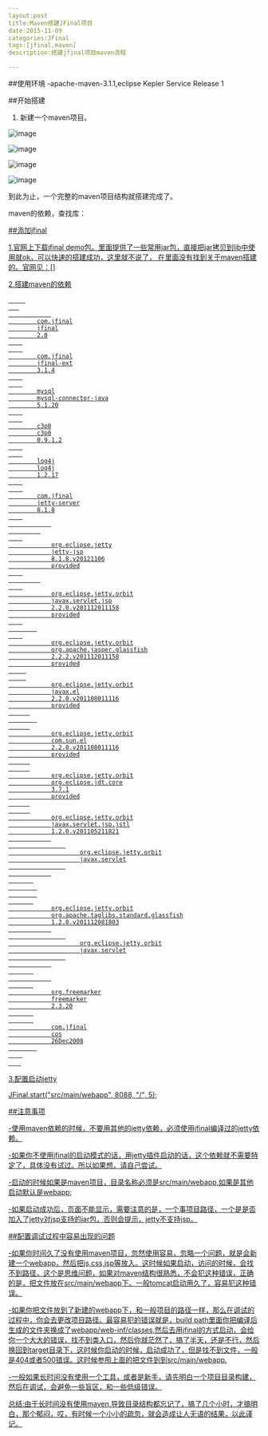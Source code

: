 ```yaml
---
layout:post
title:Maven搭建JFinal项目
date:2015-11-09
categories:JFinal
tags:[jfinal,maven]
description:搭建jfinal项目maven流程

---
```


##使用环境
  -apache-maven-3.1.1,eclipse Kepler Service Release 1

##开始搭建

  1. 新建一个maven项目。
	
  ![image](https://xsf1005.github.io/img/2015-11-09-jfinal/1.png)

  ![image](https://xsf1005.github.io/img/2015-11-09-jfinal/2.png)

  ![image](https://xsf1005.github.io/img/2015-11-09-jfinal/3.png)

  ![image](https://xsf1005.github.io/img/2015-11-09-jfinal/4.png)

   到此为止，一个完整的maven项目结构就搭建完成了。

   maven的依赖，查找库：<a href="http://mvnrepository.com/">

##添加jfinal

   1.官网上下载jfinal demo包。里面提供了一些常用jar包，直接把jar拷贝到lib中使用就ok，可以快速的搭建成功，这里就不说了，
在里面没有找到关于maven搭建的。官网见：[<a href="http://www.jfinal.com/">]
	
   2.搭建maven的依赖
   <pre>
	<code>
   <dependencies>
  	<dependency> 		
		<groupId>com.jfinal</groupId>
		<artifactId>jfinal</artifactId>
		<version>2.0</version>
  	</dependency>
  	<dependency>
		<groupId>com.jfinal</groupId>
		<artifactId>jfinal-ext</artifactId>
		<version>3.1.4</version>
	</dependency>
	<dependency>
		<groupId>mysql</groupId>
		<artifactId>mysql-connector-java</artifactId>
		<version>5.1.20</version>
	</dependency>
	<dependency>
		<groupId>c3p0</groupId>
		<artifactId>c3p0</artifactId>
		<version>0.9.1.2</version>
	</dependency>
	<dependency>
		<groupId>log4j</groupId>
		<artifactId>log4j</artifactId>
		<version>1.2.17</version>
	</dependency>
	<dependency>
		<groupId>com.jfinal</groupId>
		<artifactId>jetty-server</artifactId>
		<version>8.1.8</version>
	</dependency>
			
     	 <!-- Jetty JSP：根据 Dependency Hierarchy 视图拆分成了七个 dependency，
            - 方便项目以及便于 导出 war的在jetty与tomcat间无缝迁移
            - Dependencies: http://mvnrepository.com/artifact/org.eclipse.jetty/jetty-jsp
   		 -->
	<dependency>
	        <groupId>org.eclipse.jetty</groupId>
	        <artifactId>jetty-jsp</artifactId>
	        <version>8.1.8.v20121106</version>
	        <scope>provided</scope>
	</dependency>
	     
	<dependency><!-- jetty-server-8.1.8 开发时JSP 支持 -->
	        <groupId>org.eclipse.jetty.orbit</groupId>
	        <artifactId>javax.servlet.jsp</artifactId>
	        <version>2.2.0.v201112011158</version>
	        <scope>provided</scope>
	</dependency>
	    <!-- jetty-server-8.1.8 开发时JSP 支持 -->
	<dependency>
	        <groupId>org.eclipse.jetty.orbit</groupId>
	        <artifactId>org.apache.jasper.glassfish</artifactId>
	        <version>2.2.2.v201112011158</version>
	        <scope>provided</scope>
	 </dependency>
	 <dependency><!-- jetty-server-8.1.8 开发时JSP 支持 -->
	        <groupId>org.eclipse.jetty.orbit</groupId>
	        <artifactId>javax.el</artifactId>
	        <version>2.2.0.v201108011116</version>
	        <scope>provided</scope>
	  </dependency>
	    
	  <dependency><!-- jetty-server-8.1.8 开发时JSP 支持 -->
	        <groupId>org.eclipse.jetty.orbit</groupId>
	        <artifactId>com.sun.el</artifactId>
	        <version>2.2.0.v201108011116</version>
	        <scope>provided</scope>
	  </dependency>
	  <dependency><!-- jetty-server-8.1.8 开发时JSP 支持 -->
	        <groupId>org.eclipse.jetty.orbit</groupId>
	        <artifactId>org.eclipse.jdt.core</artifactId>
	        <version>3.7.1</version>
	        <scope>provided</scope>
	  </dependency>
	  <dependency><!-- JSTL 支持 -->
	        <groupId>org.eclipse.jetty.orbit</groupId>
	        <artifactId>javax.servlet.jsp.jstl</artifactId>
	        <version>1.2.0.v201105211821</version>
	        <exclusions><!-- 避免导出 servlet jar 包 -->
	            <exclusion>
	                <groupId>org.eclipse.jetty.orbit</groupId>
	                <artifactId>javax.servlet</artifactId>
	            </exclusion>
	        </exclusions>
	   </dependency>
	    <!-- JSTL 支持 -->
	    
	   <dependency>
	        <groupId>org.eclipse.jetty.orbit</groupId>
	        <artifactId>org.apache.taglibs.standard.glassfish</artifactId>
	        <version>1.2.0.v201112081803</version>
	        <exclusions><!-- 避免导出 servlet jar 包 -->
	            <exclusion>
	                <groupId>org.eclipse.jetty.orbit</groupId>
	                <artifactId>javax.servlet</artifactId>
	            </exclusion>
	        </exclusions>
	   </dependency>
	        
	   <dependency>
	        <groupId>org.freemarker</groupId>
	        <artifactId>freemarker</artifactId>
	        <version>2.3.20</version>
	   </dependency>
	   <dependency>
	        <groupId>com.jfinal</groupId>
	        <artifactId>cos</artifactId>
	        <version>26Dec2008</version>
	   </dependency> 
	</code>
   </pre>
	
   3.配置启动jetty
	
   JFinal.start("src/main/webapp", 8088, "/", 5);

##注意事项

   -使用maven依赖的时候，不要用其他的jetty依赖，必须使用jfinal编译过的jetty依赖。

   -如果你不使用jfinal的启动模式的话，用jetty插件启动的话，这个依赖就不需要特定了，具体没有试过。所以如果想，请自己尝试。

   -启动的时候如果是maven项目，目录名称必须是src/main/webapp,如果是其他启动默认是webapp;

   -如果启动成功后，页面不能显示，需要注意的是，一个事项目路径，一个是是否加入了jetty对jsp支持的jar包，否则会提示，jetty不支持jsp。


##配置调试过程中容易出现的问题

  -如果你时间久了没有使用maven项目，忽然使用容易，忽略一个问题，就是会新建一个webapp，然后把js,css,jsp等放入。这时候如果启动，访问的时候，会找不到路径，这个是思维问题，如果对maven结构很熟悉，不会犯这种错误，正确的是，把文件放在src/main/webapp下。一般tomcat启动用久了，容易犯这种错误。

  -如果你把文件放到了新建的webapp下，和一般项目的路径一样，那么在调试的过程中，你会去更改项目路径。最容易犯的错误就是，build path里面你把编译后生成的文件夹换成了webapp/web-inf/classes,然后去用jfinal的方式启动，会给你一个大大的错误，找不到类入口，然后你就茫然了，搞了半天，还是不行，然后换回到target目录下，这时候你启动的时候，启动成功了，但是找不到文件，一般是404或者500错误。这时候参照上面的把文件到到src/main/webapp.

  -一般如果长时间没有使用一个工具，或者是新手，请先明白一个项目目录构建，然后在调试，会避免一些盲区，和一些低级错误。


   总结:由于长时间没有使用maven,导致目录结构都忘记了，搞了几个小时，才搞明白，那个郁闷，哎，有时候一个小小的疏忽，就会造成让人无语的结果，以此谨记。

